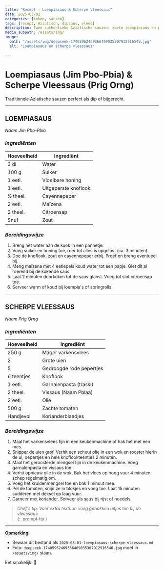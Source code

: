```yaml
---
title: "Recept - Loempiasaus & Scherpe Vleessaus"
date: 2025-03-01
categories: [koken, sauzen]
tags: [recept, Aziatisch, dipsaus, vlees]
description: Twee authentieke Aziatische sauzen: zoete loempiasaus en pittige vleessaus.
media_subpath: /assets/img/
image:
  path: "/assets/img/deepseek-17405962469366409035307912916546.jpg"
  alt: "Loempiasaus en scherpe vleessaus"

---
```


# Loempiasaus (Jim Pbo-Pbia) & Scherpe Vleessaus (Prig Orng)

Traditionele Aziatische sauzen perfect als dip of bijgerecht.

---

## **LOEMPIASAUS**  
*Naam Jim Pbo-Pbia*

### _Ingrediënten_
| Hoeveelheid | Ingrediënt               |
|-------------|--------------------------|
| 3 dl        | Water                    |
| 100 g       | Suiker                   |
| 1 eetl.     | Vloeibare honing         |
| 1 eetl.     | Uitgeperste knoflook     |
| ½ theel.    | Cayennepeper             |
| 2 eetl.     | Maïzena                  |
| 2 theel.    | Citroensap               |
| Snuf        | Zout                     |

### _Bereidingswijze_
1. Breng het water aan de kook in een pannetje.
2. Voeg suiker en honing toe, roer tot alles is opgelost (ca. 3 minuten).
3. Doe de knoflook, zout en cayennepeper erbij. Proef en breng eventueel bij.
4. Meng maïzena met 4 eetlepels koud water tot een papje. Giet dit al roerend bij de kokende saus.
5. Laat 2 minuten doorkoken tot de saus glanst. Voeg tot slot citroensap toe.
6. Serveer warm of koud bij loempia's of springrolls.

---

## **SCHERPE VLEESSAUS**  
*Naam Prig Orng*

### _Ingrediënten_
| Hoeveelheid | Ingrediënt               |
|-------------|--------------------------|
| 250 g       | Mager varkensvlees       |
| 2           | Grote uien               |
| 5           | Gedroogde rode pepertjes |
| 6 teentjes  | Knoflook                 |
| 1 eetl.     | Garnalenpasta (trassi)   |
| 2 theel.    | Vissaus (Naam Pblaa)     |
| 2 eetl.     | Olie                     |
| 500 g       | Zachte tomaten           |
| Handjevol   | Korianderblaadjes        |

### _Bereidingswijze_
1. Maal het varkensvlees fijn in een keukenmachine of hak het met een mes.
2. Snipper de uien grof. Verhit een scheut olie in een wok en rooster hierin de ui, pepertjes en hele knoflookteentjes 2 minuten.
3. Maal het geroosterde mengsel fijn in de keukenmachine. Voeg garnalenpasta en vissaus toe.
4. Verhit opnieuw olie in de wok. Bak het vlees op hoog vuur 4 minuten, schep regelmatig om.
5. Voeg het kruidenmengsel toe en bak 1 minuut mee.
6. Pel de tomaten, snijd ze in blokjes en voeg toe. Laat 15 minuten sudderen met deksel op laag vuur.
7. Garneer met koriander. Serveer als saus bij rijst of noedels.

> _Chef's tip: Voor extra textuur: voeg gebakken uitjes toe bij de vleessaus._  
{: .prompt-tip }

---

**Opmerking**:  
- Bewaar dit bestand als `2025-03-01-loempiasaus-scherpe-vleessaus.md`  
- Foto: `deepseek-17405962469366409035307912916546.jpg` moet in `/assets/img/` staan.  

Eet smakelijk! 🥢
```